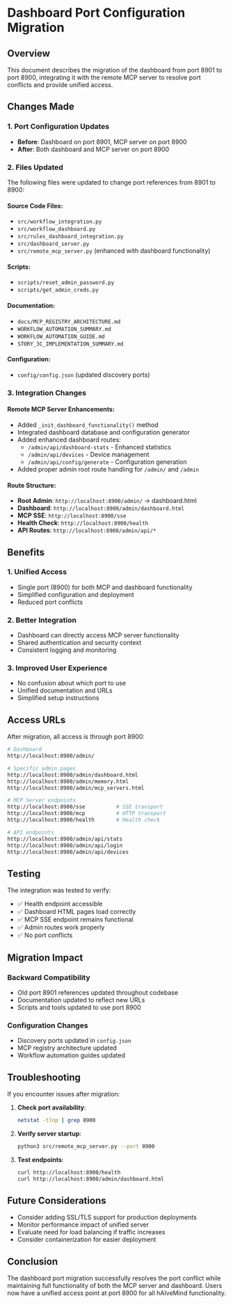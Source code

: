 # Dashboard Port Configuration Migration

## Overview
This document describes the migration of the dashboard from port 8901 to port 8900, integrating it with the remote MCP server to resolve port conflicts and provide unified access.

## Changes Made

### 1. Port Configuration Updates
- **Before**: Dashboard on port 8901, MCP server on port 8900
- **After**: Both dashboard and MCP server on port 8900

### 2. Files Updated
The following files were updated to change port references from 8901 to 8900:

#### Source Code Files:
- `src/workflow_integration.py`
- `src/workflow_dashboard.py` 
- `src/rules_dashboard_integration.py`
- `src/dashboard_server.py`
- `src/remote_mcp_server.py` (enhanced with dashboard functionality)

#### Scripts:
- `scripts/reset_admin_password.py`
- `scripts/get_admin_creds.py`

#### Documentation:
- `docs/MCP_REGISTRY_ARCHITECTURE.md`
- `WORKFLOW_AUTOMATION_SUMMARY.md`
- `WORKFLOW_AUTOMATION_GUIDE.md`
- `STORY_3C_IMPLEMENTATION_SUMMARY.md`

#### Configuration:
- `config/config.json` (updated discovery ports)

### 3. Integration Changes

#### Remote MCP Server Enhancements:
- Added `_init_dashboard_functionality()` method
- Integrated dashboard database and configuration generator
- Added enhanced dashboard routes:
  - `/admin/api/dashboard-stats` - Enhanced statistics
  - `/admin/api/devices` - Device management
  - `/admin/api/config/generate` - Configuration generation
- Added proper admin root route handling for `/admin/` and `/admin`

#### Route Structure:
- **Root Admin**: `http://localhost:8900/admin/` → dashboard.html
- **Dashboard**: `http://localhost:8900/admin/dashboard.html`
- **MCP SSE**: `http://localhost:8900/sse`
- **Health Check**: `http://localhost:8900/health`
- **API Routes**: `http://localhost:8900/admin/api/*`

## Benefits

### 1. Unified Access
- Single port (8900) for both MCP and dashboard functionality
- Simplified configuration and deployment
- Reduced port conflicts

### 2. Better Integration
- Dashboard can directly access MCP server functionality
- Shared authentication and security context
- Consistent logging and monitoring

### 3. Improved User Experience
- No confusion about which port to use
- Unified documentation and URLs
- Simplified setup instructions

## Access URLs

After migration, all access is through port 8900:

```bash
# Dashboard
http://localhost:8900/admin/

# Specific admin pages
http://localhost:8900/admin/dashboard.html
http://localhost:8900/admin/memory.html
http://localhost:8900/admin/mcp_servers.html

# MCP Server endpoints
http://localhost:8900/sse          # SSE transport
http://localhost:8900/mcp          # HTTP transport  
http://localhost:8900/health       # Health check

# API endpoints
http://localhost:8900/admin/api/stats
http://localhost:8900/admin/api/login
http://localhost:8900/admin/api/devices
```

## Testing

The integration was tested to verify:
- ✅ Health endpoint accessible
- ✅ Dashboard HTML pages load correctly
- ✅ MCP SSE endpoint remains functional
- ✅ Admin routes work properly
- ✅ No port conflicts

## Migration Impact

### Backward Compatibility
- Old port 8901 references updated throughout codebase
- Documentation updated to reflect new URLs
- Scripts and tools updated to use port 8900

### Configuration Changes
- Discovery ports updated in `config.json`
- MCP registry architecture updated
- Workflow automation guides updated

## Troubleshooting

If you encounter issues after migration:

1. **Check port availability**:
   ```bash
   netstat -tlnp | grep 8900
   ```

2. **Verify server startup**:
   ```bash
   python3 src/remote_mcp_server.py --port 8900
   ```

3. **Test endpoints**:
   ```bash
   curl http://localhost:8900/health
   curl http://localhost:8900/admin/dashboard.html
   ```

## Future Considerations

- Consider adding SSL/TLS support for production deployments
- Monitor performance impact of unified server
- Evaluate need for load balancing if traffic increases
- Consider containerization for easier deployment

## Conclusion

The dashboard port migration successfully resolves the port conflict while maintaining full functionality of both the MCP server and dashboard. Users now have a unified access point at port 8900 for all hAIveMind functionality.